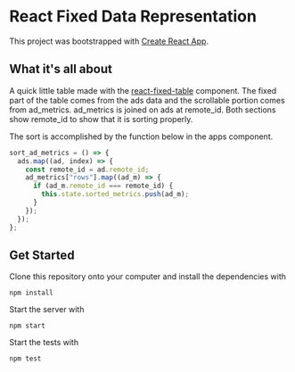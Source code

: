 # React Fixed Data Representation

This project was bootstrapped with [Create React App](https://github.com/facebookincubator/create-react-app).

## What it's all about
A quick little table made with the [react-fixed-table](https://facebook.github.io/fixed-data-table/) component.
The fixed part of the table comes from the ads data and the scrollable portion comes from ad_metrics.
ad_metrics is joined on ads at remote_id. Both sections show remote_id to show that it is sorting properly.

The sort is accomplished by the function below in the apps component.

```javascript
sort_ad_metrics = () => {
  ads.map((ad, index) => {
    const remote_id = ad.remote_id;
    ad_metrics["rows"].map((ad_m) => {
      if (ad_m.remote_id === remote_id) {
        this.state.sorted_metrics.push(ad_m);
      }
    });
  });  
};
```

## Get Started

Clone this repository onto your computer and install the dependencies
with
```
npm install
```

Start the server with
```
npm start
```

Start the tests with
```
npm test
```
